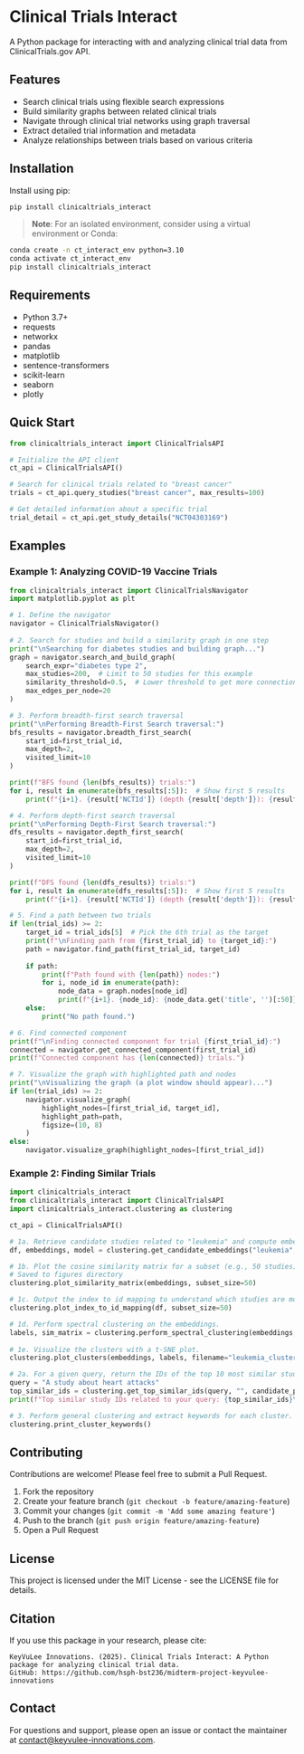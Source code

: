 # Clinical Trials Interact

A Python package for interacting with and analyzing clinical trial data from ClinicalTrials.gov API.

## Features

- Search clinical trials using flexible search expressions
- Build similarity graphs between related clinical trials
- Navigate through clinical trial networks using graph traversal
- Extract detailed trial information and metadata
- Analyze relationships between trials based on various criteria

## Installation

Install using pip:
```bash
pip install clinicaltrials_interact
```

> **Note**: For an isolated environment, consider using a virtual environment or Conda:
```bash
conda create -n ct_interact_env python=3.10
conda activate ct_interact_env
pip install clinicaltrials_interact
```

## Requirements

- Python 3.7+
- requests
- networkx
- pandas
- matplotlib
- sentence-transformers
- scikit-learn
- seaborn
- plotly

## Quick Start

```python
from clinicaltrials_interact import ClinicalTrialsAPI

# Initialize the API client
ct_api = ClinicalTrialsAPI()

# Search for clinical trials related to "breast cancer"
trials = ct_api.query_studies("breast cancer", max_results=100)

# Get detailed information about a specific trial
trial_detail = ct_api.get_study_details("NCT04303169")
```

## Examples

### Example 1: Analyzing COVID-19 Vaccine Trials

```python
from clinicaltrials_interact import ClinicalTrialsNavigator
import matplotlib.pyplot as plt

# 1. Define the navigator
navigator = ClinicalTrialsNavigator()
    
# 2. Search for studies and build a similarity graph in one step
print("\nSearching for diabetes studies and building graph...")
graph = navigator.search_and_build_graph(
    search_expr="diabetes type 2", 
    max_studies=200,  # Limit to 50 studies for this example
    similarity_threshold=0.5,  # Lower threshold to get more connections
    max_edges_per_node=20
)

# 3. Perform breadth-first search traversal
print("\nPerforming Breadth-First Search traversal:")
bfs_results = navigator.breadth_first_search(
    start_id=first_trial_id,
    max_depth=2,
    visited_limit=10
)

print(f"BFS found {len(bfs_results)} trials:")
for i, result in enumerate(bfs_results[:5]):  # Show first 5 results
    print(f"{i+1}. {result['NCTId']} (depth {result['depth']}): {result['title'][:50]}...")

# 4. Perform depth-first search traversal
print("\nPerforming Depth-First Search traversal:")
dfs_results = navigator.depth_first_search(
    start_id=first_trial_id,
    max_depth=2,
    visited_limit=10
)

print(f"DFS found {len(dfs_results)} trials:")
for i, result in enumerate(dfs_results[:5]):  # Show first 5 results
    print(f"{i+1}. {result['NCTId']} (depth {result['depth']}): {result['title'][:50]}...")

# 5. Find a path between two trials
if len(trial_ids) >= 2:
    target_id = trial_ids[5]  # Pick the 6th trial as the target
    print(f"\nFinding path from {first_trial_id} to {target_id}:")
    path = navigator.find_path(first_trial_id, target_id)
    
    if path:
        print(f"Path found with {len(path)} nodes:")
        for i, node_id in enumerate(path):
            node_data = graph.nodes[node_id]
            print(f"{i+1}. {node_id}: {node_data.get('title', '')[:50]}...")
    else:
        print("No path found.")

# 6. Find connected component
print(f"\nFinding connected component for trial {first_trial_id}:")
connected = navigator.get_connected_component(first_trial_id)
print(f"Connected component has {len(connected)} trials.")

# 7. Visualize the graph with highlighted path and nodes
print("\nVisualizing the graph (a plot window should appear)...")
if len(trial_ids) >= 2:
    navigator.visualize_graph(
        highlight_nodes=[first_trial_id, target_id],
        highlight_path=path,
        figsize=(10, 8)
    )
else:
    navigator.visualize_graph(highlight_nodes=[first_trial_id])
```

### Example 2: Finding Similar Trials

```python
import clinicaltrials_interact
from clinicaltrials_interact import ClinicalTrialsAPI
import clinicaltrials_interact.clustering as clustering 

ct_api = ClinicalTrialsAPI()

# 1a. Retrieve candidate studies related to "leukemia" and compute embeddings. 
df, embeddings, model = clustering.get_candidate_embeddings("leukemia", max_studies=100)

# 1b. Plot the cosine similarity matrix for a subset (e.g., 50 studies) of the candidate pool.
# Saved to figures directory
clustering.plot_similarity_matrix(embeddings, subset_size=50)

# 1c. Output the index to id mapping to understand which studies are most to each other. 
clustering.plot_index_to_id_mapping(df, subset_size=50)

# 1d. Perform spectral clustering on the embeddings.
labels, sim_matrix = clustering.perform_spectral_clustering(embeddings, n_clusters=3)
    
# 1e. Visualize the clusters with a t-SNE plot.
clustering.plot_clusters(embeddings, labels, filename="leukemia_clusters.png", keyword = "leukemia")

# 2a. For a given query, return the IDs of the top 10 most similar studies.
query = "A study about heart attacks"
top_similar_ids = clustering.get_top_similar_ids(query, "", candidate_pool_size=500, top_n=10)
print(f"Top similar study IDs related to your query: {top_similar_ids}\n")

# 3. Perform general clustering and extract keywords for each cluster. Takes the top 500 or so studies and clusters them into 5 clusters. Returns the keywords for each cluster
clustering.print_cluster_keywords()
```

## Contributing

Contributions are welcome! Please feel free to submit a Pull Request.

1. Fork the repository
2. Create your feature branch (`git checkout -b feature/amazing-feature`)
3. Commit your changes (`git commit -m 'Add some amazing feature'`)
4. Push to the branch (`git push origin feature/amazing-feature`)
5. Open a Pull Request

## License

This project is licensed under the MIT License - see the LICENSE file for details.

## Citation

If you use this package in your research, please cite:

```
KeyVuLee Innovations. (2025). Clinical Trials Interact: A Python package for analyzing clinical trial data.
GitHub: https://github.com/hsph-bst236/midterm-project-keyvulee-innovations
```

## Contact

For questions and support, please open an issue or contact the maintainer at contact@keyvulee-innovations.com.